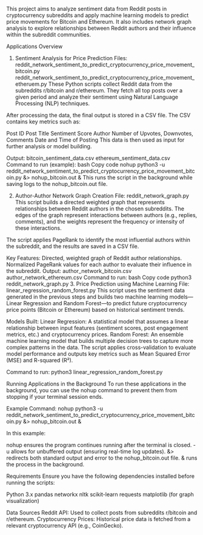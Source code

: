 This project aims to analyze sentiment data from Reddit posts in cryptocurrency subreddits and apply machine learning models to predict price movements for Bitcoin and Ethereum. It also includes network graph analysis to explore relationships between Reddit authors and their influence within the subreddit communities.

Applications Overview
1. Sentiment Analysis for Price Prediction
Files:
reddit_network_sentiment_to_predict_cryptocurrency_price_movement_bitcoin.py
reddit_network_sentiment_to_predict_cryptocurrency_price_movement_etheruem.py
These Python scripts collect Reddit data from the subreddits r/bitcoin and r/ethereum. They fetch all top posts over a given period and analyze their sentiment using Natural Language Processing (NLP) techniques.

After processing the data, the final output is stored in a CSV file. The CSV contains key metrics such as:

Post ID
Post Title
Sentiment Score
Author
Number of Upvotes, Downvotes, Comments
Date and Time of Posting
This data is then used as input for further analysis or model building.

Output:
bitcoin_sentiment_data.csv
ethereum_sentiment_data.csv
Command to run (example):
bash
Copy code
nohup python3 -u reddit_network_sentiment_to_predict_cryptocurrency_price_movement_bitcoin.py &> nohup_bitcoin.out &
This runs the script in the background while saving logs to the nohup_bitcoin.out file.

2. Author-Author Network Graph Creation
File:
reddit_network_graph.py
This script builds a directed weighted graph that represents relationships between Reddit authors in the chosen subreddits. The edges of the graph represent interactions between authors (e.g., replies, comments), and the weights represent the frequency or intensity of these interactions.

The script applies PageRank to identify the most influential authors within the subreddit, and the results are saved in a CSV file.

Key Features:
Directed, weighted graph of Reddit author relationships.
Normalized PageRank values for each author to evaluate their influence in the subreddit.
Output:
author_network_bitcoin.csv
author_network_ethereum.csv
Command to run:
bash
Copy code
python3 reddit_network_graph.py
3. Price Prediction using Machine Learning
File:
linear_regression_random_forest.py
This script uses the sentiment data generated in the previous steps and builds two machine learning models—Linear Regression and Random Forest—to predict future cryptocurrency price points (Bitcoin or Ethereum) based on historical sentiment trends.

Models Built:
Linear Regression: A statistical model that assumes a linear relationship between input features (sentiment scores, post engagement metrics, etc.) and cryptocurrency prices.
Random Forest: An ensemble machine learning model that builds multiple decision trees to capture more complex patterns in the data.
The script applies cross-validation to evaluate model performance and outputs key metrics such as Mean Squared Error (MSE) and R-squared (R²).

Command to run:
python3 linear_regression_random_forest.py

Running Applications in the Background
To run these applications in the background, you can use the nohup command to prevent them from stopping if your terminal session ends.

Example Command:
nohup python3 -u reddit_network_sentiment_to_predict_cryptocurrency_price_movement_bitcoin.py &> nohup_bitcoin.out &

In this example:

nohup ensures the program continues running after the terminal is closed.
-u allows for unbuffered output (ensuring real-time log updates).
&> redirects both standard output and error to the nohup_bitcoin.out file.
& runs the process in the background.


Requirements
Ensure you have the following dependencies installed before running the scripts:

Python 3.x
pandas
networkx
nltk
scikit-learn
requests
matplotlib (for graph visualization)

Data Sources
Reddit API: Used to collect posts from subreddits r/bitcoin and r/ethereum.
Cryptocurrency Prices: Historical price data is fetched from a relevant cryptocurrency API (e.g., CoinGecko).
